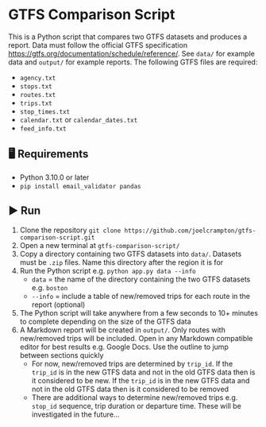 # GTFS Comparison Script
This is a Python script that compares two GTFS datasets and produces a report. Data must follow the official GTFS specification https://gtfs.org/documentation/schedule/reference/. See `data/` for example data and `output/` for example reports. The following GTFS files are required:
- `agency.txt`
- `stops.txt`
- `routes.txt`
- `trips.txt`
- `stop_times.txt`
- `calendar.txt` or `calendar_dates.txt`
- `feed_info.txt`

## 🖥️ Requirements
- Python 3.10.0 or later
- `pip install email_validator pandas`

## ▶️ Run
1. Clone the repository `git clone https://github.com/joelcrampton/gtfs-comparison-script.git`
2. Open a new terminal at `gtfs-comparison-script/`
3. Copy a directory containing two GTFS datasets into `data/`. Datasets must be `.zip` files. Name this directory after the region it is for
4. Run the Python script e.g. `python app.py data --info`
    - `data` = the name of the directory containing the two GTFS datasets e.g. `boston`
    - `--info` = include a table of new/removed trips for each route in the report (optional)
5. The Python script will take anywhere from a few seconds to 10+ minutes to complete depending on the size of the GTFS data
6. A Markdown report will be created in `output/`. Only routes with new/removed trips will be included. Open in any Markdown compatible editor for best results e.g. Google Docs. Use the outline to jump between sections quickly
    - For now, new/removed trips are determined by `trip_id`. If the `trip_id` is in the new GTFS data and not in the old GTFS data then is it considered to be new. If the `trip_id` is in the new GTFS data and not in the old GTFS data then is it considered to be removed
    - There are additional ways to determine new/removed trips e.g. `stop_id` sequence, trip duration or departure time. These will be investigated in the future...
